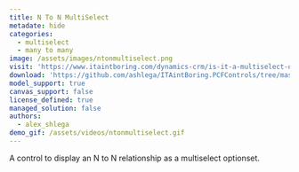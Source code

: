 ```yaml
---
title: N To N MultiSelect
metadate: hide
categories:
  - multiselect
  - many to many
image: /assets/images/ntonmultiselect.png
visit: 'https://www.itaintboring.com/dynamics-crm/is-it-a-multiselect-optionset-nope-its-an-nn-lookup/'
download: 'https://github.com/ashlega/ITAintBoring.PCFControls/tree/master/Controls/NToNMultiSelect'
model_support: true
canvas_support: false
license_defined: true
managed_solution: false
authors:
  - alex_shlega
demo_gif: /assets/videos/ntonmultiselect.gif
---
```


A control to display an N to N relationship as a multiselect optionset.
